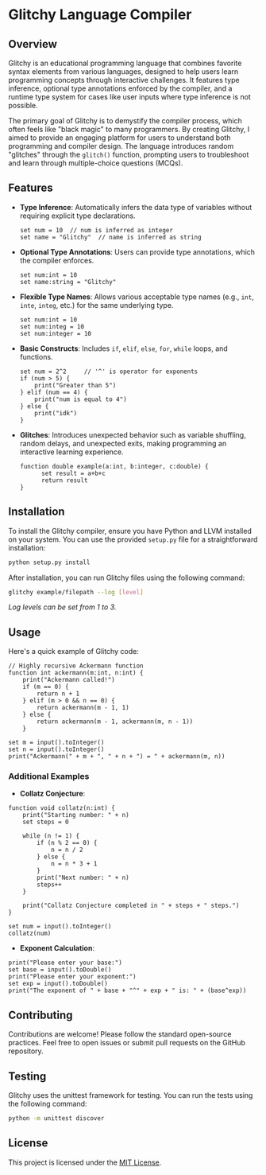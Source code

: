 # Glitchy Language Compiler

## Overview

Glitchy is an educational programming language that combines favorite syntax elements from various languages, designed to help users learn programming concepts through interactive challenges. It features type inference, optional type annotations enforced by the compiler, and a runtime type system for cases like user inputs where type inference is not possible.

The primary goal of Glitchy is to demystify the compiler process, which often feels like "black magic" to many programmers. By creating Glitchy, I aimed to provide an engaging platform for users to understand both programming and compiler design. The language introduces random "glitches" through the `glitch()` function, prompting users to troubleshoot and learn through multiple-choice questions (MCQs).

## Features

- **Type Inference**: Automatically infers the data type of variables without requiring explicit type declarations.

  ```glitchy
  set num = 10  // num is inferred as integer
  set name = "Glitchy"  // name is inferred as string
  ```

- **Optional Type Annotations**: Users can provide type annotations, which the compiler enforces.

  ```glitchy
  set num:int = 10
  set name:string = "Glitchy"
  ```

- **Flexible Type Names**: Allows various acceptable type names (e.g., `int`, `inte`, `integ`, etc.) for the same underlying type.

  ```glitchy
  set num:int = 10
  set num:integ = 10
  set num:integer = 10
  ```

- **Basic Constructs**: Includes `if`, `elif`, `else`, `for`, `while` loops, and functions.

  ```glitchy
  set num = 2^2     // '^' is operator for exponents
  if (num > 5) {
      print("Greater than 5")
  } elif (num == 4) {
      print("num is equal to 4")
  } else {
      print("idk")
  }
  ```

- **Glitches**: Introduces unexpected behavior such as variable shuffling, random delays, and unexpected exits, making programming an interactive learning experience.

  ```glitchy
  function double example(a:int, b:integer, c:double) {
        set result = a+b+c
        return result
  }
  ```

## Installation

To install the Glitchy compiler, ensure you have Python and LLVM installed on your system. You can use the provided `setup.py` file for a straightforward installation:

```bash
python setup.py install
```

After installation, you can run Glitchy files using the following command:

```bash
glitchy example/filepath --log [level]
```

_Log levels can be set from 1 to 3._

## Usage

Here's a quick example of Glitchy code:

```glitchy
// Highly recursive Ackermann function
function int ackermann(m:int, n:int) {
    print("Ackermann called!")
    if (m == 0) {
        return n + 1
    } elif (m > 0 && n == 0) {
        return ackermann(m - 1, 1)
    } else {
        return ackermann(m - 1, ackermann(m, n - 1))
    }

set m = input().toInteger()
set n = input().toInteger()
print("Ackermann(" + m + ", " + n + ") = " + ackermann(m, n))
```

### Additional Examples

- **Collatz Conjecture**:

```glitchy
function void collatz(n:int) {
    print("Starting number: " + n)
    set steps = 0

    while (n != 1) {
        if (n % 2 == 0) {
            n = n / 2
        } else {
            n = n * 3 + 1
        }
        print("Next number: " + n)
        steps++
    }

    print("Collatz Conjecture completed in " + steps + " steps.")
}

set num = input().toInteger()
collatz(num)
```

- **Exponent Calculation**:

```glitchy
print("Please enter your base:")
set base = input().toDouble()
print("Please enter your exponent:")
set exp = input().toDouble()
print("The exponent of " + base + "^" + exp + " is: " + (base^exp))
```

## Contributing

Contributions are welcome! Please follow the standard open-source practices. Feel free to open issues or submit pull requests on the GitHub repository.

## Testing

Glitchy uses the unittest framework for testing. You can run the tests using the following command:

```bash
python -m unittest discover
```

## License

This project is licensed under the [MIT License](LICENSE).

